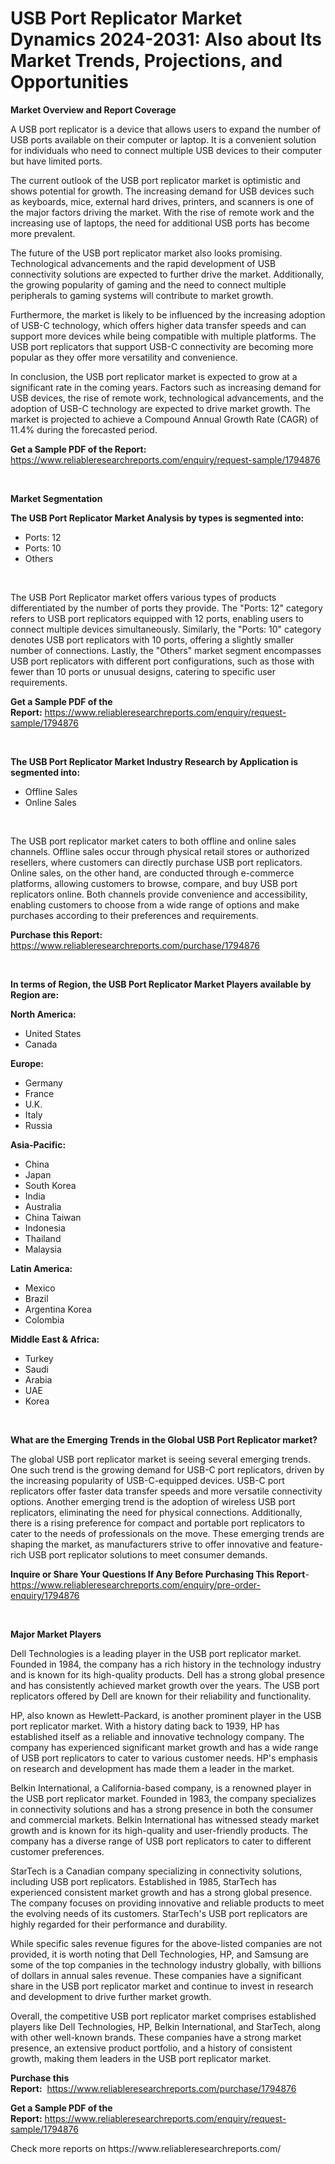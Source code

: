 <p><h1>USB Port Replicator Market Dynamics 2024-2031: Also about Its Market Trends, Projections, and Opportunities</h1></p><p><strong>Market Overview and Report Coverage</strong></p>
<p><p>A USB port replicator is a device that allows users to expand the number of USB ports available on their computer or laptop. It is a convenient solution for individuals who need to connect multiple USB devices to their computer but have limited ports.</p><p>The current outlook of the USB port replicator market is optimistic and shows potential for growth. The increasing demand for USB devices such as keyboards, mice, external hard drives, printers, and scanners is one of the major factors driving the market. With the rise of remote work and the increasing use of laptops, the need for additional USB ports has become more prevalent.</p><p>The future of the USB port replicator market also looks promising. Technological advancements and the rapid development of USB connectivity solutions are expected to further drive the market. Additionally, the growing popularity of gaming and the need to connect multiple peripherals to gaming systems will contribute to market growth.</p><p>Furthermore, the market is likely to be influenced by the increasing adoption of USB-C technology, which offers higher data transfer speeds and can support more devices while being compatible with multiple platforms. The USB port replicators that support USB-C connectivity are becoming more popular as they offer more versatility and convenience.</p><p>In conclusion, the USB port replicator market is expected to grow at a significant rate in the coming years. Factors such as increasing demand for USB devices, the rise of remote work, technological advancements, and the adoption of USB-C technology are expected to drive market growth. The market is projected to achieve a Compound Annual Growth Rate (CAGR) of 11.4% during the forecasted period.</p></p>
<p><strong>Get a Sample PDF of the Report:</strong> <a href="https://www.reliableresearchreports.com/enquiry/request-sample/1794876">https://www.reliableresearchreports.com/enquiry/request-sample/1794876</a></p>
<p>&nbsp;</p>
<p><strong>Market Segmentation</strong></p>
<p><strong>The USB Port Replicator Market Analysis by types is segmented into:</strong></p>
<p><ul><li>Ports: 12</li><li>Ports: 10</li><li>Others</li></ul></p>
<p>&nbsp;</p>
<p><p>The USB Port Replicator market offers various types of products differentiated by the number of ports they provide. The "Ports: 12" category refers to USB port replicators equipped with 12 ports, enabling users to connect multiple devices simultaneously. Similarly, the "Ports: 10" category denotes USB port replicators with 10 ports, offering a slightly smaller number of connections. Lastly, the "Others" market segment encompasses USB port replicators with different port configurations, such as those with fewer than 10 ports or unusual designs, catering to specific user requirements.</p></p>
<p><strong>Get a Sample PDF of the Report:</strong>&nbsp;<a href="https://www.reliableresearchreports.com/enquiry/request-sample/1794876">https://www.reliableresearchreports.com/enquiry/request-sample/1794876</a></p>
<p>&nbsp;</p>
<p><strong>The USB Port Replicator Market Industry Research by Application is segmented into:</strong></p>
<p><ul><li>Offline Sales</li><li>Online Sales</li></ul></p>
<p>&nbsp;</p>
<p><p>The USB port replicator market caters to both offline and online sales channels. Offline sales occur through physical retail stores or authorized resellers, where customers can directly purchase USB port replicators. Online sales, on the other hand, are conducted through e-commerce platforms, allowing customers to browse, compare, and buy USB port replicators online. Both channels provide convenience and accessibility, enabling customers to choose from a wide range of options and make purchases according to their preferences and requirements.</p></p>
<p><strong>Purchase this Report:</strong>&nbsp; <a href="https://www.reliableresearchreports.com/purchase/1794876">https://www.reliableresearchreports.com/purchase/1794876</a></p>
<p>&nbsp;</p>
<p><strong>In terms of Region, the USB Port Replicator Market Players available by Region are:</strong></p>
<p>
    <p> <strong> North America: </strong>
        <ul>
            <li>United States</li>
            <li>Canada</li>
        </ul>
        </p> 
    <p> <strong> Europe: </strong>
        <ul>
            <li>Germany</li>
            <li>France</li>
            <li>U.K.</li>
            <li>Italy</li>
            <li>Russia</li>
        </ul>
        </p> 
    <p> <strong> Asia-Pacific: </strong>
        <ul>
            <li>China</li>
            <li>Japan</li>
            <li>South Korea</li>
            <li>India</li>
            <li>Australia</li>
            <li>China Taiwan</li>
            <li>Indonesia</li>
            <li>Thailand</li>
            <li>Malaysia</li>
        </ul>
        </p> 
    <p> <strong> Latin America: </strong>
        <ul>
            <li>Mexico</li>
            <li>Brazil</li>
            <li>Argentina Korea</li>
            <li>Colombia</li>
        </ul>
        </p> 
    <p> <strong> Middle East & Africa: </strong>
        <ul>
            <li>Turkey</li>
            <li>Saudi</li>
            <li>Arabia</li>
            <li>UAE</li>
            <li>Korea</li>
        </ul>
    </p>
    </p>
<p>&nbsp;</p>
<p><strong>What are the Emerging Trends in the Global USB Port Replicator market?</strong></p>
<p><p>The global USB port replicator market is seeing several emerging trends. One such trend is the growing demand for USB-C port replicators, driven by the increasing popularity of USB-C-equipped devices. USB-C port replicators offer faster data transfer speeds and more versatile connectivity options. Another emerging trend is the adoption of wireless USB port replicators, eliminating the need for physical connections. Additionally, there is a rising preference for compact and portable port replicators to cater to the needs of professionals on the move. These emerging trends are shaping the market, as manufacturers strive to offer innovative and feature-rich USB port replicator solutions to meet consumer demands.</p></p>
<p><strong>Inquire or Share Your Questions If Any Before Purchasing This Report</strong>- <a href="https://www.reliableresearchreports.com/enquiry/pre-order-enquiry/1794876">https://www.reliableresearchreports.com/enquiry/pre-order-enquiry/1794876</a></p>
<p>&nbsp;</p>
<p><strong>Major Market Players</strong></p>
<p><p>Dell Technologies is a leading player in the USB port replicator market. Founded in 1984, the company has a rich history in the technology industry and is known for its high-quality products. Dell has a strong global presence and has consistently achieved market growth over the years. The USB port replicators offered by Dell are known for their reliability and functionality.</p><p>HP, also known as Hewlett-Packard, is another prominent player in the USB port replicator market. With a history dating back to 1939, HP has established itself as a reliable and innovative technology company. The company has experienced significant market growth and has a wide range of USB port replicators to cater to various customer needs. HP's emphasis on research and development has made them a leader in the market.</p><p>Belkin International, a California-based company, is a renowned player in the USB port replicator market. Founded in 1983, the company specializes in connectivity solutions and has a strong presence in both the consumer and commercial markets. Belkin International has witnessed steady market growth and is known for its high-quality and user-friendly products. The company has a diverse range of USB port replicators to cater to different customer preferences.</p><p>StarTech is a Canadian company specializing in connectivity solutions, including USB port replicators. Established in 1985, StarTech has experienced consistent market growth and has a strong global presence. The company focuses on providing innovative and reliable products to meet the evolving needs of its customers. StarTech's USB port replicators are highly regarded for their performance and durability.</p><p>While specific sales revenue figures for the above-listed companies are not provided, it is worth noting that Dell Technologies, HP, and Samsung are some of the top companies in the technology industry globally, with billions of dollars in annual sales revenue. These companies have a significant share in the USB port replicator market and continue to invest in research and development to drive further market growth.</p><p>Overall, the competitive USB port replicator market comprises established players like Dell Technologies, HP, Belkin International, and StarTech, along with other well-known brands. These companies have a strong market presence, an extensive product portfolio, and a history of consistent growth, making them leaders in the USB port replicator market.</p></p>
<p><strong>Purchase this Report:</strong>&nbsp;&nbsp;<a href="https://www.reliableresearchreports.com/purchase/1794876">https://www.reliableresearchreports.com/purchase/1794876</a></p>
<p></p>
<p><strong>Get a Sample PDF of the Report:</strong>&nbsp;<a href="https://www.reliableresearchreports.com/enquiry/request-sample/1794876">https://www.reliableresearchreports.com/enquiry/request-sample/1794876</a></p>
<p>Check more reports on https://www.reliableresearchreports.com/</p>